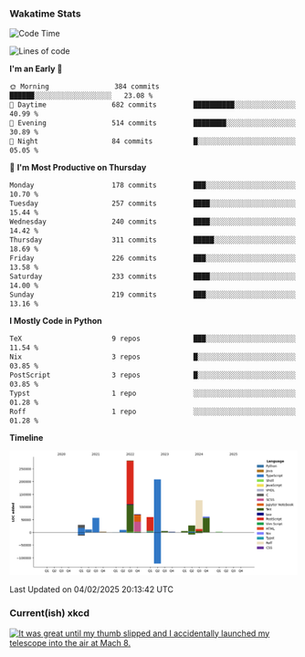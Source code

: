 ### Wakatime Stats
<!--START_SECTION:waka-->
![Code Time](http://img.shields.io/badge/Code%20Time-3%2C005%20hrs%2022%20mins-blue)

![Lines of code](https://img.shields.io/badge/From%20Hello%20World%20I%27ve%20Written-962.5%20thousand%20lines%20of%20code-blue)

**I'm an Early 🐤** 

```text
🌞 Morning                384 commits         ██████░░░░░░░░░░░░░░░░░░░   23.08 % 
🌆 Daytime                682 commits         ██████████░░░░░░░░░░░░░░░   40.99 % 
🌃 Evening                514 commits         ████████░░░░░░░░░░░░░░░░░   30.89 % 
🌙 Night                  84 commits          █░░░░░░░░░░░░░░░░░░░░░░░░   05.05 % 
```
📅 **I'm Most Productive on Thursday** 

```text
Monday                   178 commits         ███░░░░░░░░░░░░░░░░░░░░░░   10.70 % 
Tuesday                  257 commits         ████░░░░░░░░░░░░░░░░░░░░░   15.44 % 
Wednesday                240 commits         ████░░░░░░░░░░░░░░░░░░░░░   14.42 % 
Thursday                 311 commits         █████░░░░░░░░░░░░░░░░░░░░   18.69 % 
Friday                   226 commits         ███░░░░░░░░░░░░░░░░░░░░░░   13.58 % 
Saturday                 233 commits         ████░░░░░░░░░░░░░░░░░░░░░   14.00 % 
Sunday                   219 commits         ███░░░░░░░░░░░░░░░░░░░░░░   13.16 % 
```


**I Mostly Code in Python** 

```text
TeX                      9 repos             ███░░░░░░░░░░░░░░░░░░░░░░   11.54 % 
Nix                      3 repos             █░░░░░░░░░░░░░░░░░░░░░░░░   03.85 % 
PostScript               3 repos             █░░░░░░░░░░░░░░░░░░░░░░░░   03.85 % 
Typst                    1 repo              ░░░░░░░░░░░░░░░░░░░░░░░░░   01.28 % 
Roff                     1 repo              ░░░░░░░░░░░░░░░░░░░░░░░░░   01.28 % 
```



**Timeline**

![Lines of Code chart](https://raw.githubusercontent.com/joshuajeschek/joshuajeschek/main/assets/bar_graph.png)


 Last Updated on 04/02/2025 20:13:42 UTC
<!--END_SECTION:waka-->

### Current(ish) xkcd
<a id="xkcd-a" title="It was great until my thumb slipped and I accidentally launched my telescope into the air at Mach 8." href="https://www.xkcd.com" target="_blank">
        <img align="center" id="xkcd-img" src="https://imgs.xkcd.com/comics/rotary_tool.png" alt="It was great until my thumb slipped and I accidentally launched my telescope into the air at Mach 8." height=300 />
</a>
